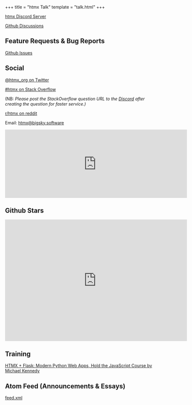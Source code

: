 +++
title = "htmx Talk"
template = "talk.html"
+++

[htmx Discord Server](/discord)

[Github Discussions](https://github.com/bigskysoftware/htmx/discussions)

## Feature Requests & Bug Reports

[Github Issues](https://github.com/bigskysoftware/htmx/issues)

## Social

[@htmx_org on Twitter](https://twitter.com/htmx_org)

[#htmx on Stack Overflow](https://stackoverflow.com/questions/tagged/htmx)

(NB: *Please post the StackOverflow question URL to the [Discord](https://htmx.org/discord) after creating the question for 
faster service.)*

[r/htmx on reddit](https://www.reddit.com/r/htmx/)

Email: [htmx@bigsky.software](mailto:htmx@bigsky.software)

<iframe src="https://github.com/sponsors/bigskysoftware/card" title="Sponsor bigskysoftware" height="225" width="600" style="border: 0;"></iframe>

## Github Stars

<iframe style="width:100%;height:auto;min-width:600px;min-height:400px;" src="https://star-history.com/embed?secret=Z2hwX3oybDFUTnBMSTZBaXNhcjFwZmN5UVRnZEFSR3JFdTRPckV2Rw==#bigskysoftware/htmx&bigskysoftware/_hyperscript&Date" frameBorder="0"></iframe>

## Training

[HTMX + Flask: Modern Python Web Apps, Hold the JavaScript Course by Michael Kennedy](https://training.talkpython.fm/courses/htmx-flask-modern-python-web-apps-hold-the-javascript)

## Atom Feed (Announcements & Essays)

[feed.xml](/feed.xml)

<!--
## Announcements

<ul>

{%- for post in collections.announcements reversed -%}
  <li><a href="{{ post.url  }}">{{ post.date | date: "%Y-%m-%d"}} - {{ post.data.title }} </a>🔥🔥</li>
{%- endfor -%}

</ul>

## Essays

[See the essays page &rarr;](@/essays/_index.md)

## Podcasts

* [Devmode.fm - Dynamic HTML with htmx](https://devmode.fm/episodes/dynamic-html-with-htmx)
* [JS Party - Less JavaScript more htmx](https://changelog.com/jsparty/171)
* [Software Breakthroughs for the 21s Century](https://www.youtube.com/watch?v=O4ZFIx1ckSg)
* [Django Chat](https://djangochat.com/episodes/htmx-carson-gross)
* [Talk Python](https://talkpython.fm/episodes/show/321/htmx-clean-dynamic-html-pages)
* [.NET Rocks!](https://www.dotnetrocks.com/?show=1749)

[Contact Us](mailto:podcasts@bigsky.software) to Join You on Your Podcast!
-->
